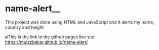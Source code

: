 # name-alert__
This project was done using HTML and JavaScript and it alerts my name, country and height

#This is the link to the github pages live site: https://muizzbakar.github.io/name-alert/
